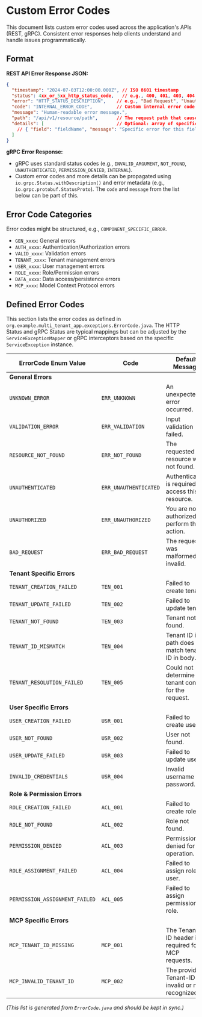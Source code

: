 # Custom Error Codes

This document lists custom error codes used across the application's APIs (REST, gRPC).
Consistent error responses help clients understand and handle issues programmatically.

## Format

**REST API Error Response JSON:**
```json
{
  "timestamp": "2024-07-03T12:00:00.000Z", // ISO 8601 timestamp
  "status": 4xx_or_5xx_http_status_code,   // e.g., 400, 401, 403, 404, 500
  "error": "HTTP_STATUS_DESCRIPTION",    // e.g., "Bad Request", "Unauthorized"
  "code": "INTERNAL_ERROR_CODE",         // Custom internal error code (see below)
  "message": "Human-readable error message.",
  "path": "/api/v1/resource/path",       // The request path that caused the error
  "details": [                           // Optional: array of specific field errors or more details
    // { "field": "fieldName", "message": "Specific error for this field." }
  ]
}
```

**gRPC Error Response:**
- gRPC uses standard status codes (e.g., `INVALID_ARGUMENT`, `NOT_FOUND`, `UNAUTHENTICATED`, `PERMISSION_DENIED`, `INTERNAL`).
- Custom error codes and more details can be propagated using `io.grpc.Status.withDescription()` and error metadata (e.g., `io.grpc.protobuf.StatusProto`). The `code` and `message` from the list below can be part of this.

## Error Code Categories

Error codes might be structured, e.g., `COMPONENT_SPECIFIC_ERROR`.
- `GEN_xxxx`: General errors
- `AUTH_xxxx`: Authentication/Authorization errors
- `VALID_xxxx`: Validation errors
- `TENANT_xxxx`: Tenant management errors
- `USER_xxxx`: User management errors
- `ROLE_xxxx`: Role/Permission errors
- `DATA_xxxx`: Data access/persistence errors
- `MCP_xxxx`: Model Context Protocol errors

## Defined Error Codes

This section lists the error codes as defined in `org.example.multi_tenant_app.exceptions.ErrorCode.java`.
The HTTP Status and gRPC Status are typical mappings but can be adjusted by the `ServiceExceptionMapper` or gRPC interceptors based on the specific `ServiceException` instance.

| ErrorCode Enum Value         | Code                 | Default Message                                      | Typical HTTP Status | Typical gRPC Status | Notes                                      |
|------------------------------|----------------------|------------------------------------------------------|---------------------|---------------------|--------------------------------------------|
| **General Errors**           |                      |                                                      |                     |                     |                                            |
| `UNKNOWN_ERROR`              | `ERR_UNKNOWN`        | An unexpected error occurred.                        | 500 Internal Server | INTERNAL            | Catch-all for unexpected server issues.    |
| `VALIDATION_ERROR`           | `ERR_VALIDATION`     | Input validation failed.                             | 400 Bad Request     | INVALID_ARGUMENT    | `details` field should provide specifics.  |
| `RESOURCE_NOT_FOUND`         | `ERR_NOT_FOUND`      | The requested resource was not found.                | 404 Not Found       | NOT_FOUND           | Generic resource not found.                |
| `UNAUTHENTICATED`            | `ERR_UNAUTHENTICATED`| Authentication is required to access this resource.  | 401 Unauthorized    | UNAUTHENTICATED     | Missing or invalid authentication.       |
| `UNAUTHORIZED`               | `ERR_UNAUTHORIZED`   | You are not authorized to perform this action.       | 403 Forbidden       | PERMISSION_DENIED   | Authenticated but lacks permission.        |
| `BAD_REQUEST`                | `ERR_BAD_REQUEST`    | The request was malformed or invalid.                | 400 Bad Request     | INVALID_ARGUMENT    | General bad request.                       |
| **Tenant Specific Errors**   |                      |                                                      |                     |                     |                                            |
| `TENANT_CREATION_FAILED`     | `TEN_001`            | Failed to create tenant.                             | 500 Internal Server | INTERNAL            |                                            |
| `TENANT_UPDATE_FAILED`       | `TEN_002`            | Failed to update tenant.                             | 500 Internal Server | INTERNAL            |                                            |
| `TENANT_NOT_FOUND`           | `TEN_003`            | Tenant not found.                                    | 404 Not Found       | NOT_FOUND           |                                            |
| `TENANT_ID_MISMATCH`         | `TEN_004`            | Tenant ID in path does not match tenant ID in body.  | 400 Bad Request     | INVALID_ARGUMENT    |                                            |
| `TENANT_RESOLUTION_FAILED`   | `TEN_005`            | Could not determine tenant context for the request.  | 400 Bad Request     | FAILED_PRECONDITION | E.g. missing Tenant-ID header when required|
| **User Specific Errors**     |                      |                                                      |                     |                     |                                            |
| `USER_CREATION_FAILED`       | `USR_001`            | Failed to create user.                               | 500 Internal Server | INTERNAL            |                                            |
| `USER_NOT_FOUND`             | `USR_002`            | User not found.                                      | 404 Not Found       | NOT_FOUND           |                                            |
| `USER_UPDATE_FAILED`         | `USR_003`            | Failed to update user.                               | 500 Internal Server | INTERNAL            |                                            |
| `INVALID_CREDENTIALS`        | `USR_004`            | Invalid username or password.                        | 401 Unauthorized    | UNAUTHENTICATED     | For direct credential validation.          |
| **Role & Permission Errors** |                      |                                                      |                     |                     |                                            |
| `ROLE_CREATION_FAILED`       | `ACL_001`            | Failed to create role.                               | 500 Internal Server | INTERNAL            |                                            |
| `ROLE_NOT_FOUND`             | `ACL_002`            | Role not found.                                      | 404 Not Found       | NOT_FOUND           |                                            |
| `PERMISSION_DENIED`          | `ACL_003`            | Permission denied for this operation.                | 403 Forbidden       | PERMISSION_DENIED   |                                            |
| `ROLE_ASSIGNMENT_FAILED`     | `ACL_004`            | Failed to assign role to user.                       | 500 Internal Server | INTERNAL            |                                            |
| `PERMISSION_ASSIGNMENT_FAILED`| `ACL_005`           | Failed to assign permission to role.                 | 500 Internal Server | INTERNAL            |                                            |
| **MCP Specific Errors**      |                      |                                                      |                     |                     |                                            |
| `MCP_TENANT_ID_MISSING`      | `MCP_001`            | The Tenant-ID header is required for MCP requests.   | 400 Bad Request     | INVALID_ARGUMENT    |                                            |
| `MCP_INVALID_TENANT_ID`      | `MCP_002`            | The provided Tenant-ID is invalid or not recognized. | 400 Bad Request     | INVALID_ARGUMENT    |                                            |

*(This list is generated from `ErrorCode.java` and should be kept in sync.)*
